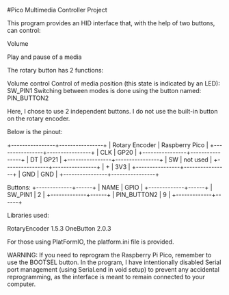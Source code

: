 #Pico Multimedia Controller Project

This program provides an HID interface that, with the help of two buttons, can control:

Volume

Play and pause of a media

The rotary button has 2 functions:

Volume control
Control of media position (this state is indicated by an LED): SW_PIN1
Switching between modes is done using the button named: PIN_BUTTON2

Here, I chose to use 2 independent buttons. I do not use the built-in button on the rotary encoder.

Below is the pinout:

+----------------+----------------+
| Rotary Encoder | Raspberry Pico |
+----------------+----------------+
| CLK            | GP20           |
+----------------+----------------+
| DT             | GP21           |
+----------------+----------------+
| SW             | not used       |
+----------------+----------------+
| +              | 3V3            |
+----------------+----------------+
| GND            | GND            |
+----------------+----------------+

Buttons:
+-------------+------+
| NAME        | GPIO |
+-------------+------+
| SW_PIN1     | 2    |
+-------------+------+
| PIN_BUTTON2 | 9    |
+-------------+------+

Libraries used:

RotaryEncoder 1.5.3
OneButton 2.0.3

For those using PlatFormIO, the platform.ini file is provided.

WARNING: If you need to reprogram the Raspberry Pi Pico, remember to use the BOOTSEL button. In the program, I have intentionally disabled Serial port management (using Serial.end in void setup) to prevent any accidental reprogramming, as the interface is meant to remain connected to your computer.